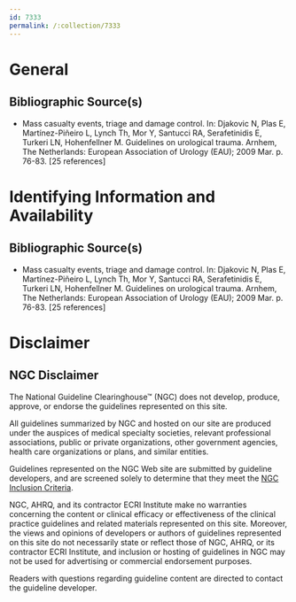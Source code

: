 ```yaml
---
id: 7333
permalink: /:collection/7333
---
```


# General

## Bibliographic Source(s)

- Mass casualty events, triage and damage control. In: Djakovic N, Plas E, Martínez-Piñeiro L, Lynch Th, Mor Y, Santucci RA, Serafetinidis E, Turkeri LN, Hohenfellner M. Guidelines on urological trauma. Arnhem, The Netherlands: European Association of Urology (EAU); 2009 Mar. p. 76-83. [25 references]

# Identifying Information and Availability

## Bibliographic Source(s)

- Mass casualty events, triage and damage control. In: Djakovic N, Plas E, Martínez-Piñeiro L, Lynch Th, Mor Y, Santucci RA, Serafetinidis E, Turkeri LN, Hohenfellner M. Guidelines on urological trauma. Arnhem, The Netherlands: European Association of Urology (EAU); 2009 Mar. p. 76-83. [25 references]

# Disclaimer

## NGC Disclaimer

The National Guideline Clearinghouse™ (NGC) does not develop, produce, approve, or endorse the guidelines represented on this site.

All guidelines summarized by NGC and hosted on our site are produced under the auspices of medical specialty societies, relevant professional associations, public or private organizations, other government agencies, health care organizations or plans, and similar entities.

Guidelines represented on the NGC Web site are submitted by guideline developers, and are screened solely to determine that they meet the [NGC Inclusion Criteria](/help-and-about/summaries/inclusion-criteria).

NGC, AHRQ, and its contractor ECRI Institute make no warranties concerning the content or clinical efficacy or effectiveness of the clinical practice guidelines and related materials represented on this site. Moreover, the views and opinions of developers or authors of guidelines represented on this site do not necessarily state or reflect those of NGC, AHRQ, or its contractor ECRI Institute, and inclusion or hosting of guidelines in NGC may not be used for advertising or commercial endorsement purposes.

Readers with questions regarding guideline content are directed to contact the guideline developer.

